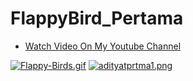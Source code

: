 # FlappyBird_Pertama

- [Watch Video On My Youtube Channel](https://www.youtube.com/watch?v=mb7Gijay1QE)

[![Flappy-Birds.gif](https://i.postimg.cc/xdTSrbBm/Flappy-Birds.gif)](https://postimg.cc/BjyzHtSZ)
[![adityatprtma1.png](https://i.postimg.cc/jdgHQVtr/adityatprtma1.png)](https://postimg.cc/kBSRqp2j)

